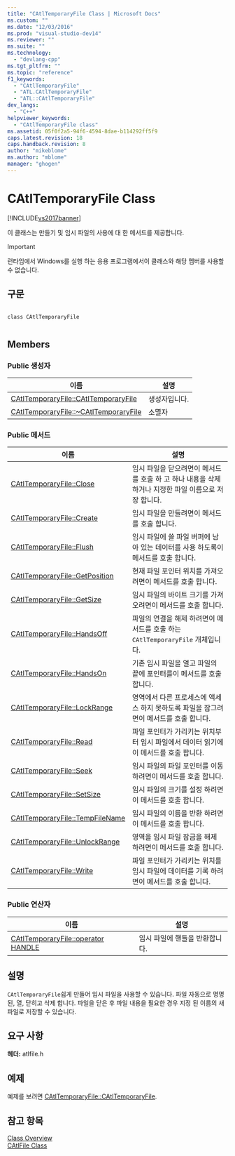 ```yaml
---
title: "CAtlTemporaryFile Class | Microsoft Docs"
ms.custom: ""
ms.date: "12/03/2016"
ms.prod: "visual-studio-dev14"
ms.reviewer: ""
ms.suite: ""
ms.technology: 
  - "devlang-cpp"
ms.tgt_pltfrm: ""
ms.topic: "reference"
f1_keywords: 
  - "CAtlTemporaryFile"
  - "ATL.CAtlTemporaryFile"
  - "ATL::CAtlTemporaryFile"
dev_langs: 
  - "C++"
helpviewer_keywords: 
  - "CAtlTemporaryFile class"
ms.assetid: 05f0f2a5-94f6-4594-8dae-b114292ff5f9
caps.latest.revision: 18
caps.handback.revision: 8
author: "mikeblome"
ms.author: "mblome"
manager: "ghogen"
---
```

# CAtlTemporaryFile Class
[!INCLUDE[vs2017banner](../../assembler/inline/includes/vs2017banner.md)]

이 클래스는 만들기 및 임시 파일의 사용에 대 한 메서드를 제공합니다.  
  
> [!IMPORTANT]
>  런타임에서 Windows를 실행 하는 응용 프로그램에서이 클래스와 해당 멤버를 사용할 수 없습니다.  
  
## 구문  
  
```  
  
class CAtlTemporaryFile  
  
```  
  
## Members  
  
### Public 생성자  
  
|이름|설명|  
|--------|--------|  
|[CAtlTemporaryFile::CAtlTemporaryFile](../Topic/CAtlTemporaryFile::CAtlTemporaryFile.md)|생성자입니다.|  
|[CAtlTemporaryFile::~CAtlTemporaryFile](../Topic/CAtlTemporaryFile::~CAtlTemporaryFile.md)|소멸자|  
  
### Public 메서드  
  
|이름|설명|  
|--------|--------|  
|[CAtlTemporaryFile::Close](../Topic/CAtlTemporaryFile::Close.md)|임시 파일을 닫으려면이 메서드를 호출 하 고 하나 내용을 삭제 하거나 지정한 파일 이름으로 저장 합니다.|  
|[CAtlTemporaryFile::Create](../Topic/CAtlTemporaryFile::Create.md)|임시 파일을 만들려면이 메서드를 호출 합니다.|  
|[CAtlTemporaryFile::Flush](../Topic/CAtlTemporaryFile::Flush.md)|임시 파일에 쓸 파일 버퍼에 남아 있는 데이터를 사용 하도록이 메서드를 호출 합니다.|  
|[CAtlTemporaryFile::GetPosition](../Topic/CAtlTemporaryFile::GetPosition.md)|현재 파일 포인터 위치를 가져오려면이 메서드를 호출 합니다.|  
|[CAtlTemporaryFile::GetSize](../Topic/CAtlTemporaryFile::GetSize.md)|임시 파일의 바이트 크기를 가져오려면이 메서드를 호출 합니다.|  
|[CAtlTemporaryFile::HandsOff](../Topic/CAtlTemporaryFile::HandsOff.md)|파일의 연결을 해제 하려면이 메서드를 호출 하는 `CAtlTemporaryFile` 개체입니다.|  
|[CAtlTemporaryFile::HandsOn](../Topic/CAtlTemporaryFile::HandsOn.md)|기존 임시 파일을 열고 파일의 끝에 포인터를이 메서드를 호출 합니다.|  
|[CAtlTemporaryFile::LockRange](../Topic/CAtlTemporaryFile::LockRange.md)|영역에서 다른 프로세스에 액세스 하지 못하도록 파일을 잠그려면이 메서드를 호출 합니다.|  
|[CAtlTemporaryFile::Read](../Topic/CAtlTemporaryFile::Read.md)|파일 포인터가 가리키는 위치부터 임시 파일에서 데이터 읽기에이 메서드를 호출 합니다.|  
|[CAtlTemporaryFile::Seek](../Topic/CAtlTemporaryFile::Seek.md)|임시 파일의 파일 포인터를 이동 하려면이 메서드를 호출 합니다.|  
|[CAtlTemporaryFile::SetSize](../Topic/CAtlTemporaryFile::SetSize.md)|임시 파일의 크기를 설정 하려면이 메서드를 호출 합니다.|  
|[CAtlTemporaryFile::TempFileName](../Topic/CAtlTemporaryFile::TempFileName.md)|임시 파일의 이름을 반환 하려면이 메서드를 호출 합니다.|  
|[CAtlTemporaryFile::UnlockRange](../Topic/CAtlTemporaryFile::UnlockRange.md)|영역을 임시 파일 잠금을 해제 하려면이 메서드를 호출 합니다.|  
|[CAtlTemporaryFile::Write](../Topic/CAtlTemporaryFile::Write.md)|파일 포인터가 가리키는 위치를 임시 파일에 데이터를 기록 하려면이 메서드를 호출 합니다.|  
  
### Public 연산자  
  
|이름|설명|  
|--------|--------|  
|[CAtlTemporaryFile::operator HANDLE](../Topic/CAtlTemporaryFile::operator%20HANDLE.md)|임시 파일에 핸들을 반환합니다.|  
  
## 설명  
 `CAtlTemporaryFile`쉽게 만들어 임시 파일을 사용할 수 있습니다.  파일 자동으로 명명 된, 열, 닫히고 삭제 합니다.  파일을 닫은 후 파일 내용을 필요한 경우 지정 된 이름의 새 파일로 저장할 수 있습니다.  
  
## 요구 사항  
 **헤더:** atlfile.h  
  
## 예제  
 예제를 보려면  [CAtlTemporaryFile::CAtlTemporaryFile](../Topic/CAtlTemporaryFile::CAtlTemporaryFile.md).  
  
## 참고 항목  
 [Class Overview](../../atl/atl-class-overview.md)   
 [CAtlFile Class](../../atl/reference/catlfile-class.md)